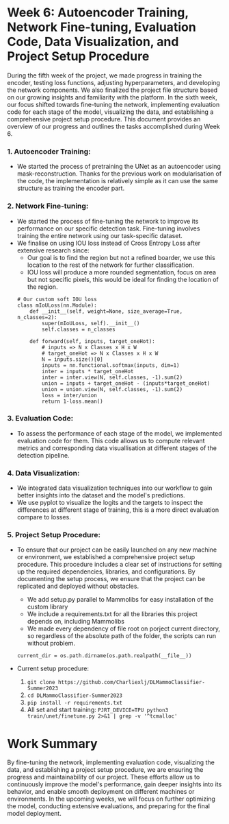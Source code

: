 # Week 6: Autoencoder Training, Network Fine-tuning, Evaluation Code, Data Visualization, and Project Setup Procedure

During the fifth week of the project, we made progress in training the encoder, testing loss functions, adjusting hyperparameters, and developing the network components. We also finalized the project file structure based on our growing insights and familiarity with the platform. In the sixth week, our focus shifted towards fine-tuning the network, implementing evaluation code for each stage of the model, visualizing the data, and establishing a comprehensive project setup procedure. This document provides an overview of our progress and outlines the tasks accomplished during Week 6.

### 1. Autoencoder Training:
   - We started the process of pretraining the UNet as an autoencoder using mask-reconstruction. Thanks for the previous work on modularisation of the code, the implementation is relatively simple as it can use the same structure as training the encoder part.

### 2. Network Fine-tuning:
   - We started the process of fine-tuning the network to improve its performance on our specific detection task. Fine-tuning involves training the entire network using our task-specific dataset.
   - We finalise on using IOU loss instead of Cross Entropy Loss after extensive research since:
        - Our goal is to find the region but not a refined boarder, we use this location to the rest of the network for further classification.
        - IOU loss will produce a more rounded segmentation, focus on area but not specific pixels, this would be ideal for finding the location of the region.
        ```
        # Our custom soft IOU loss
        class mIoULoss(nn.Module):
            def __init__(self, weight=None, size_average=True, n_classes=2):
                super(mIoULoss, self).__init__()
                self.classes = n_classes

            def forward(self, inputs, target_oneHot):
                # inputs => N x Classes x H x W
                # target_oneHot => N x Classes x H x W
                N = inputs.size()[0]
                inputs = nn.functional.softmax(inputs, dim=1)
                inter = inputs * target_oneHot
                inter = inter.view(N, self.classes, -1).sum(2)
                union = inputs + target_oneHot - (inputs*target_oneHot)
                union = union.view(N, self.classes, -1).sum(2)
                loss = inter/union
                return 1-loss.mean()
        ```

### 3. Evaluation Code:
   - To assess the performance of each stage of the model, we implemented evaluation code for them. This code allows us to compute relevant metrics and corresponding data visuallisation at different stages of the detection pipeline.

### 4. Data Visualization:
   - We integrated data visualization techniques into our workflow to gain better insights into the dataset and the model's predictions. 
   - We use pyplot to visualize the logits and the targets to inspect the differences at different stage of training, this is a more direct evaluation compare to losses.

### 5. Project Setup Procedure:
   - To ensure that our project can be easily launched on any new machine or environment, we established a comprehensive project setup procedure. This procedure includes a clear set of instructions for setting up the required dependencies, libraries, and configurations. By documenting the setup process, we ensure that the project can be replicated and deployed without obstacles.
        - We add setup.py parallel to Mammolibs for easy installation of the custom library
        - We include a requirements.txt for all the libraries this project depends on, including Mammolibs
        - We made every dependency of file root on porject current directory, so regardless of the absolute path of the folder, the scripts can run without problem.
        ```
        current_dir = os.path.dirname(os.path.realpath(__file__))
        ```
    
   - Current setup procedure:
        1. `git clone https://github.com/Charliexlj/DLMammoClassifier-Summer2023`
        2. `cd DLMammoClassifier-Summer2023`
        3. `pip install -r requirements.txt`
        4. All set and start training: `PJRT_DEVICE=TPU python3 train/unet/finetune.py 2>&1 | grep -v '^tcmalloc'`

# Work Summary
By fine-tuning the network, implementing evaluation code, visualizing the data, and establishing a project setup procedure, we are ensuring the progress and maintainability of our project. These efforts allow us to continuously improve the model's performance, gain deeper insights into its behavior, and enable smooth deployment on different machines or environments. In the upcoming weeks, we will focus on further optimizing the model, conducting extensive evaluations, and preparing for the final model deployment.